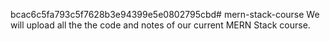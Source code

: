 bcac6c5fa793c5f7628b3e94399e5e0802795cbd# mern-stack-course
We will upload all the the code and notes of our current MERN Stack course.
